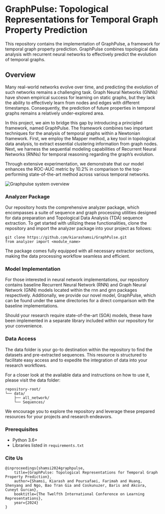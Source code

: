 # GraphPulse: Topological Representations for Temporal Graph Property Prediction

This repository contains the implementation of GraphPulse, a framework for temporal graph property prediction. GraphPulse combines topological data analysis with recurrent neural networks to effectively predict the evolution of temporal graphs.

## Overview

Many real-world networks evolve over time, and predicting the evolution of such networks remains a challenging task. Graph Neural Networks (GNNs) have shown empirical success for learning on static graphs, but they lack the ability to effectively learn from nodes and edges with different timestamps. Consequently, the prediction of future properties in temporal graphs remains a relatively under-explored area.

In this project, we aim to bridge this gap by introducing a principled framework, named GraphPulse. The framework combines two important techniques for the analysis of temporal graphs within a Newtonian framework. First, we employ the Mapper method, a key tool in topological data analysis, to extract essential clustering information from graph nodes. Next, we harness the sequential modeling capabilities of Recurrent Neural Networks (RNNs) for temporal reasoning regarding the graph’s evolution.

Through extensive experimentation, we demonstrate that our model enhances the ROC-AUC metric by 10.2% in comparison to the top-performing state-of-the-art method across various temporal networks.

![Graphpulse system overview](https://github.com/kiarashamsi/GraphPulse/blob/master/image/System-overview%20(4).png
)


### Analyzer Package
​Our repository hosts the comprehensive analyzer package, which encompasses a suite of sequence and graph processing utilities designed for data preparation and Topological Data Analysis (TDA) sequence extraction. To get started with utilizing these functionalities, clone the repository and import the analyzer package into your project as follows:

```
git clone https://github.com/kiarashamsi/GraphPulse.git
from analyzer import <module_name>
```

The package comes fully equipped with all necessary extractor sections, making the data processing workflow seamless and efficient.

### Model Implementation
For those interested in neural network implementations, our repository contains baseline Recurrent Neural Network (RNN) and Graph Neural Network (GNN) models located within the rnn and gnn packages respectively. Additionally, we provide our novel model, GraphPulse, which can be found under the same directories for a direct comparison with the baseline implementations.

Should your research require state-of-the-art (SOA) models, these have been implemented in a separate library included within our repository for your convenience.

### Data Access
The data folder is your go-to destination within the repository to find the datasets and pre-extracted sequences. This resource is structured to facilitate easy access and to expedite the integration of data into your research workflows.

For a closer look at the available data and instructions on how to use it, please visit the data folder:

```
repository-root/
└── data/
    ├── all_network/
    └── Sequences/
```

We encourage you to explore the repository and leverage these prepared resources for your projects and research endeavors.

### Prerequisites

- Python 3.6+
- Libraries listed in `requirements.txt`

### Cite Us
```
@inproceedings{shamsi2024graphpulse,
    title={GraphPulse: Topological Representations for Temporal Graph Property Prediction},
    author={Shamsi, Kiarash and Poursafaei, Farimah and Huang, Shenyang and Ngo, Bao Tran Gia and Coskunuzer, Baris and Akcora, Cuneyt Gurcan},
    booktitle={The Twelfth International Conference on Learning Representations},
    year={2024}
}
```



